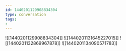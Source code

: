 ```yaml
---
id: 1440201129908834304
type: conversation
tags:
- 
---
```

![[1440201129908834304]]
![[1440201131645227015]]
![[1440201132869967878]]
![[1440201134090571783]]

